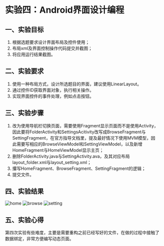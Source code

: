 # 实验四：Android界面设计编程

## 一、实验目标

1. 根据选题要求设计界面布局及控件使用；
2. 布局xml及界面控制操作代码提交并截图；
3. 将应用运行结果截图。

## 二、实验要求

1. 使用一种布局方式，设计所选题目的界面，建议使用LinearLayout。
2. 通过控件ID获取界面对象，执行相关操作。
3. 实现界面控件的事件处理，例如点击按钮。

## 三、实验步骤

1. 改为使用导航栏切换页面，需要使用Fragment显示页面而不是使用Activity，因此要将FolderActivity和SettingsAcitivity改写成BrowseFragment与SettingFragment，在官方指导文档里，提及最好情况下使用MVM模型，因此需要写相应的BrowseViewModel和SettingViewModel，以及新增HomeFragment与HomeViewModel显示主页；
2. 删除FolderActivity.java与SettingActivity.ava，及其对应布局layout_folder.xml与layout_setting.xml；
3. 攥写HomeFragment、BrowseFragment、SettingFragment的逻辑；
4. 提交文件。

## 四、实验结果

![home](https://raw.githubusercontent.com/zhongzhitao/android-labs-2020/master/students/net1814080903222/lab4-1.png)
![browse](https://raw.githubusercontent.com/zhongzhitao/android-labs-2020/master/students/net1814080903222/lab4-2.png)
![setting](https://raw.githubusercontent.com/zhongzhitao/android-labs-2020/master/students/net1814080903222/lab4-3.png)

## 五、实验心得

第四次实验有些难度，主要是需要重构之前已经写好的文件，在做的过程中接触了数据绑定，非常方便编写动态页面。
